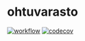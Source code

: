 # ohtuvarasto

[![workflow](https://github.com/lowdodo/ohtuvarasto/workflows/CI/badge.svg)](https://github.com/lowdodo/ohtuvarasto/actions)
[![codecov](https://codecov.io/github/lowdodo/ohtuvarasto/graph/badge.svg?token=NGIOGJ974M)](https://codecov.io/github/lowdodo/ohtuvarasto)